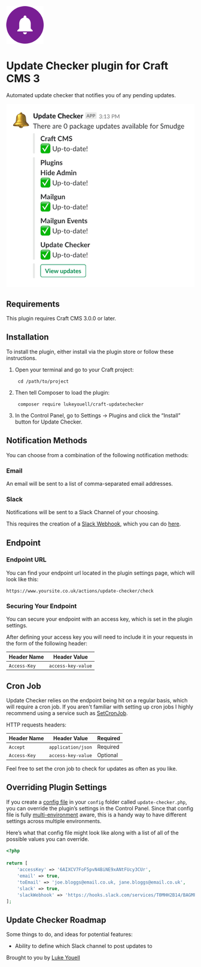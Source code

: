 <img src="src/icon.svg" alt="icon" width="100" height="100">

# Update Checker plugin for Craft CMS 3

Automated update checker that notifies you of any pending updates.

![Screenshot](resources/img/screenshot-slack.png)

## Requirements

This plugin requires Craft CMS 3.0.0 or later.

## Installation

To install the plugin, either install via the plugin store or follow these instructions.

1. Open your terminal and go to your Craft project:

        cd /path/to/project

2. Then tell Composer to load the plugin:

        composer require lukeyouell/craft-updatechecker

3. In the Control Panel, go to Settings → Plugins and click the “Install” button for Update Checker.

## Notification Methods

You can choose from a combination of the following notification methods:

### Email

An email will be sent to a list of comma-separated email addresses.

### Slack

Notifications will be sent to a Slack Channel of your choosing.

This requires the creation of a [Slack Webhook](https://api.slack.com/incoming-webhooks), which you can do [here](https://my.slack.com/services/new/incoming-webhook/).

## Endpoint

### Endpoint URL

You can find your endpoint url located in the plugin settings page, which will look like this:

```
https://www.yoursite.co.uk/actions/update-checker/check
```

### Securing Your Endpoint

You can secure your endpoint with an access key, which is set in the plugin settings.

After defining your access key you will need to include it in your requests in the form of the following header:

| Header Name | Header Value |
| ----------- | ------------ |
| `Access-Key` | `access-key-value` |

## Cron Job

Update Checker relies on the endpoint being hit on a regular basis, which will require a cron job. If you aren't familiar with setting up cron jobs I highly recommend using a service such as [SetCronJob](https://www.setcronjob.com).

HTTP requests headers:

| Header Name | Header Value | Required |
| ----------- | ------------ | -------- |
| `Accept` | `application/json` | Required |
| `Access-Key` | `access-key-value` | Optional |

Feel free to set the cron job to check for updates as often as you like.

## Overriding Plugin Settings

If you create a [config file](https://docs.craftcms.com/v3/configuration.html) in your `config` folder called `update-checker.php`, you can override the plugin’s settings in the Control Panel. Since that config file is fully [multi-environment](https://docs.craftcms.com/v3/configuration.html) aware, this is a handy way to have different settings across multiple environments.

Here’s what that config file might look like along with a list of all of the possible values you can override.

```php
<?php

return [
    'accessKey' => '6AIXCV7FoF5pvN4BiNE9xANtFUcy3CUr',
    'email' => true,
    'toEmail' => 'joe.bloggs@email.co.uk, jane.bloggs@email.co.uk',
    'slack' => true,
    'slackWebhook' => 'https://hooks.slack.com/services/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w',
];
```

## Update Checker Roadmap

Some things to do, and ideas for potential features:

- Ability to define which Slack channel to post updates to

Brought to you by [Luke Youell](https://github.com/lukeyouell)

